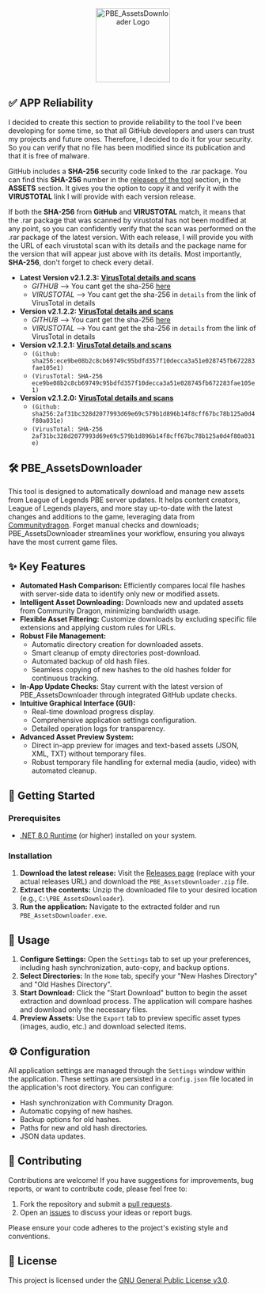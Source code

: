 <div align="center">
  <img src="https://github.com/Neinndall/PBE_AssetsDownloader/blob/main/PBE_AssetsDownloader/Resources/img/full_logo.ico" alt="PBE_AssetsDownloader Logo" width="150">
</div>

## ✅ APP Reliability
I decided to create this section to provide reliability to the tool I've been developing for some time, so that all GitHub developers and users can trust my projects and future ones. Therefore, I decided to do it for your security. So you can verify that no file has been modified since its publication and that it is free of malware.

GitHub includes a **SHA-256** security code linked to the .rar package. You can find this **SHA-256** number in the [releases of the tool](https://github.com/Neinndall/PBE_AssetsDownloader/releases) section, in the **ASSETS** section. It gives you the option to copy it and verify it with the **VIRUSTOTAL** link I will provide with each version release.

If both the **SHA-256** from **GitHub** and **VIRUSTOTAL** match, it means that the .rar package that was scanned by virustotal has not been modified at any point, so you can confidently verify that the scan was performed on the .rar package of the latest version. With each release, I will provide you with the URL of each virustotal scan with its details and the package name for the version that will appear just above with its details. Most importantly, **SHA-256**, don't forget to check every detail.


*   **Latest Version v2.1.2.3:** **[VirusTotal details and scans](https://www.virustotal.com/gui/file/ce8a8fe42720c0d3dbf1759140c6aed3b92fd6a3935bfa6afe609b47d0ab23dc/details)** 
     *   *GITHUB* --> You cant get the sha-256 [here](https://github.com/Neinndall/PBE_AssetsDownloader/releases)
     *   *VIRUSTOTAL* --> You cant get the sha-256 in `details` from the link of VirusTotal in details
*   **Version v2.1.2.2:** **[VirusTotal details and scans](https://www.virustotal.com/gui/file/45776540f93c19af88a13edcf870bb015973240096bd374deca6b8d85eac1eaa/details)** 
     *   *GITHUB* --> You cant get the sha-256 [here](https://github.com/Neinndall/PBE_AssetsDownloader/releases)
     *   *VIRUSTOTAL* --> You cant get the sha-256 in `details` from the link of VirusTotal in details
*   **Version v2.1.2.1:** **[VirusTotal details and scans](https://www.virustotal.com/gui/file/ece9be08b2c8cb69749c95bdfd357f10decca3a51e028745fb672283fae105e1/details)** 
     *   `(Github: sha256:ece9be08b2c8cb69749c95bdfd357f10decca3a51e028745fb672283fae105e1)` 
     *   `(VirusTotal: SHA-256 ece9be08b2c8cb69749c95bdfd357f10decca3a51e028745fb672283fae105e1)`
*   **Version v2.1.2.0:** **[VirusTotal details and scans](https://www.virustotal.com/gui/file/2af31bc328d2077993d69e69c579b1d896b14f8cff67bc78b125a0d4f80a031e/details)** 
     *   `(Github: sha256:2af31bc328d2077993d69e69c579b1d896b14f8cff67bc78b125a0d4f80a031e)` 
     *   `(VirusTotal: SHA-256 2af31bc328d2077993d69e69c579b1d896b14f8cff67bc78b125a0d4f80a031e)`

## 🛠️ PBE_AssetsDownloader

This tool is designed to automatically download and manage new assets from League of Legends PBE server updates. It helps content creators, League of Legends players, and more stay up-to-date with the latest changes and additions to the game, leveraging data from [Communitydragon](https://raw.communitydragon.org/). Forget manual checks and downloads; PBE_AssetsDownloader streamlines your workflow, ensuring you always have the most current game files.

## ✨ Key Features

*   **Automated Hash Comparison:** Efficiently compares local file hashes with server-side data to identify only new or modified assets.
*   **Intelligent Asset Downloading:** Downloads new and updated assets from Community Dragon, minimizing bandwidth usage.
*   **Flexible Asset Filtering:** Customize downloads by excluding specific file extensions and applying custom rules for URLs.
*   **Robust File Management:**
    *   Automatic directory creation for downloaded assets.
    *   Smart cleanup of empty directories post-download.
    *   Automated backup of old hash files.
    *   Seamless copying of new hashes to the old hashes folder for continuous tracking.
*   **In-App Update Checks:** Stay current with the latest version of PBE_AssetsDownloader through integrated GitHub update checks.
*   **Intuitive Graphical Interface (GUI):**
    *   Real-time download progress display.
    *   Comprehensive application settings configuration.
    *   Detailed operation logs for transparency.
*   **Advanced Asset Preview System:**
    *   Direct in-app preview for images and text-based assets (JSON, XML, TXT) without temporary files.
    *   Robust temporary file handling for external media (audio, video) with automated cleanup.

## 🚀 Getting Started

### Prerequisites

*   [.NET 8.0 Runtime](https://dotnet.microsoft.com/en-us/download/dotnet/thank-you/runtime-desktop-8.0.8-windows-x64-installer) (or higher) installed on your system.

### Installation

1.  **Download the latest release:** Visit the [Releases page](https://github.com/Neinndall/PBE_AssetsDownloader/releases) (replace with your actual releases URL) and download the `PBE_AssetsDownloader.zip` file.
2.  **Extract the contents:** Unzip the downloaded file to your desired location (e.g., `C:\PBE_AssetsDownloader`).
3.  **Run the application:** Navigate to the extracted folder and run `PBE_AssetsDownloader.exe`.

## 📖 Usage

1.  **Configure Settings:** Open the `Settings` tab to set up your preferences, including hash synchronization, auto-copy, and backup options.
2.  **Select Directories:** In the `Home` tab, specify your "New Hashes Directory" and "Old Hashes Directory".
3.  **Start Download:** Click the "Start Download" button to begin the asset extraction and download process. The application will compare hashes and download only the necessary files.
4.  **Preview Assets:** Use the `Export` tab to preview specific asset types (images, audio, etc.) and download selected items.

## ⚙️ Configuration

All application settings are managed through the `Settings` window within the application. These settings are persisted in a `config.json` file located in the application's root directory. You can configure:

*   Hash synchronization with Community Dragon.
*   Automatic copying of new hashes.
*   Backup options for old hashes.
*   Paths for new and old hash directories.
*   JSON data updates.

## 🤝 Contributing

Contributions are welcome! If you have suggestions for improvements, bug reports, or want to contribute code, please feel free to:

1.  Fork the repository and submit a [pull requests](https://github.com/Neinndall/PBE_AssetsDownloader/pulls). 
2.  Open an [issues](https://github.com/Neinndall/PBE_AssetsDownloader/issues) to discuss your ideas or report bugs.

Please ensure your code adheres to the project's existing style and conventions.

## 📄 License

This project is licensed under the [GNU General Public License v3.0](LICENSE).
